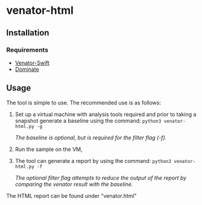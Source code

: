 # venator-html
## Installation
### Requirements
- [Venator-Swift](https://github.com/richiercyrus/Venator-Swift)
- [Dominate](https://pypi.org/project/dominate/)

## Usage
The tool is simple to use. 
The recommended use is as follows:
1. Set up a virtual machine with analysis tools required and prior to taking a snapshot generate a baseline using the command: `python3 venator-html.py -g`

   *The baseline is optional, but is required for the filter flag (-f).*

2. Run the sample on the VM,
3. The tool can generate a report by using the command: `python3 venator-html.py -f`

   *The optional filter flag attempts to reduce the output of the report by comparing the venator result with the baseline.*
  
The HTML report can be found under "venator.html"

